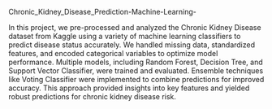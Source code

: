 Chronic_Kidney_Disease_Prediction-Machine-Learning-

In this project, we pre-processed and analyzed the Chronic Kidney Disease dataset from Kaggle using a variety of machine learning classifiers to predict disease status accurately. We handled missing data, standardized features, and encoded categorical variables to optimize model performance. Multiple models, including Random Forest, Decision Tree, and Support Vector Classifier, were trained and evaluated. 
Ensemble techniques like Voting Classifier were implemented to combine predictions for improved accuracy. This approach provided insights into key features and yielded robust predictions for chronic kidney disease risk.
